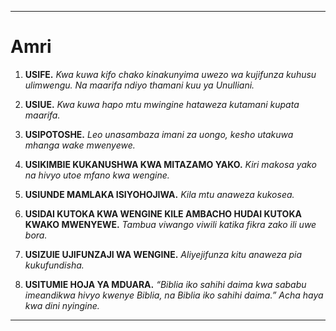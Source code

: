 -----
# Amri

1. **USIFE.**
    *Kwa kuwa kifo chako kinakunyima uwezo wa kujifunza kuhusu ulimwengu. Na maarifa ndiyo thamani kuu ya Unulliani.*

2. **USIUE.**
    *Kwa kuwa hapo mtu mwingine hataweza kutamani kupata maarifa.*

3. **USIPOTOSHE.**
    *Leo unasambaza imani za uongo, kesho utakuwa mhanga wake mwenyewe.*

4. **USIKIMBIE KUKANUSHWA KWA MITAZAMO YAKO.**
    *Kiri makosa yako na hivyo utoe mfano kwa wengine.*

5. **USIUNDE MAMLAKA ISIYOHOJIWA.**
    *Kila mtu anaweza kukosea.*

6. **USIDAI KUTOKA KWA WENGINE KILE AMBACHO HUDAI KUTOKA KWAKO MWENYEWE.**
    *Tambua viwango viwili katika fikra zako ili uwe bora.*

7. **USIZUIE UJIFUNZAJI WA WENGINE.**
    *Aliyejifunza kitu anaweza pia kukufundisha.*

8. **USITUMIE HOJA YA MDUARA.**
    *“Biblia iko sahihi daima kwa sababu imeandikwa hivyo kwenye Biblia, na Biblia iko sahihi daima.” Acha haya kwa dini nyingine.*
-----